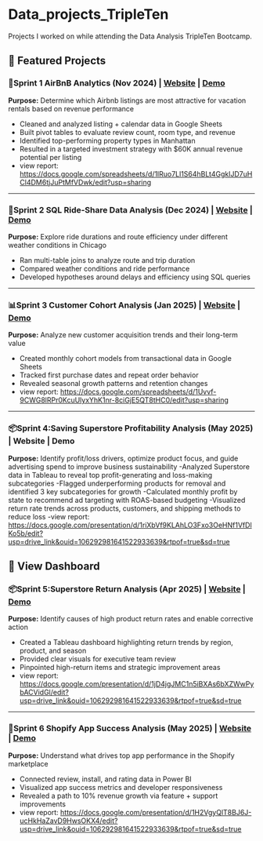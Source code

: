 # Data_projects_TripleTen
Projects I worked on while attending the Data Analysis TripleTen Bootcamp.



## 📌 Featured Projects

### 🏡Sprint 1 AirBnB Analytics (Nov 2024) | [Website](#) | [Demo](#)
**Purpose:** Determine which Airbnb listings are most attractive for vacation rentals based on revenue performance  
- Cleaned and analyzed listing + calendar data in Google Sheets  
- Built pivot tables to evaluate review count, room type, and revenue  
- Identified top-performing property types in Manhattan  
- Resulted in a targeted investment strategy with $60K annual revenue potential per listing
- view report:  https://docs.google.com/spreadsheets/d/1lRuo7Ll1S64hBLt4GgklJD7uHCl4DM6tjJuPtMfVDwk/edit?usp=sharing
---

### 🚖Sprint 2 SQL Ride-Share Data Analysis (Dec 2024) | [Website](#) | [Demo](#)
**Purpose:** Explore ride durations and route efficiency under different weather conditions in Chicago  
- Ran multi-table joins to analyze route and trip duration  
- Compared weather conditions and ride performance  
- Developed hypotheses around delays and efficiency using SQL queries
---

### 📊Sprint 3 Customer Cohort Analysis (Jan 2025) | [Website](#) | [Demo](#)
**Purpose:** Analyze new customer acquisition trends and their long-term value  
- Created monthly cohort models from transactional data in Google Sheets  
- Tracked first purchase dates and repeat order behavior  
- Revealed seasonal growth patterns and retention changes
- view report: https://docs.google.com/spreadsheets/d/1Uvvf-9CWG8lRPr0KcuUlyxYhK1nr-8ciGjE5QT8tHC0/edit?usp=sharing
---

### 📦Sprint 4:Saving Superstore Profitability Analysis (May 2025) | Website | Demo
**Purpose:** Identify profit/loss drivers, optimize product focus, and guide advertising spend to improve business sustainability
-Analyzed Superstore data in Tableau to reveal top profit-generating and loss-making subcategories
-Flagged underperforming products for removal and identified 3 key subcategories for growth
-Calculated monthly profit by state to recommend ad targeting with ROAS-based budgeting
-Visualized return rate trends across products, customers, and shipping methods to reduce loss
-view report: https://docs.google.com/presentation/d/1riXbVf9KLAhLO3Fxo3OeHNf1VfDlKo5b/edit?usp=drive_link&ouid=106292981641522933639&rtpof=true&sd=true

📄 View Dashboard
---

### 📦Sprint 5:Superstore Return Analysis (Apr 2025) | [Website](#) | [Demo](#)
**Purpose:** Identify causes of high product return rates and enable corrective action  
- Created a Tableau dashboard highlighting return trends by region, product, and season  
- Provided clear visuals for executive team review  
- Pinpointed high-return items and strategic improvement areas
- view report: https://docs.google.com/presentation/d/1jD4jgJMC1n5iBXAs6bXZWwPybACVidGl/edit?usp=drive_link&ouid=106292981641522933639&rtpof=true&sd=true
---

### 🛒Sprint 6 Shopify App Success Analysis (May 2025) | [Website](#) | [Demo](#)
**Purpose:** Understand what drives top app performance in the Shopify marketplace  
- Connected review, install, and rating data in Power BI  
- Visualized app success metrics and developer responsiveness  
- Revealed a path to 10% revenue growth via feature + support improvements
- view report: https://docs.google.com/presentation/d/1H2VgyQlT8BJ6J-ucHkHaZavD9HwsOKX4/edit?usp=drive_link&ouid=106292981641522933639&rtpof=true&sd=true
